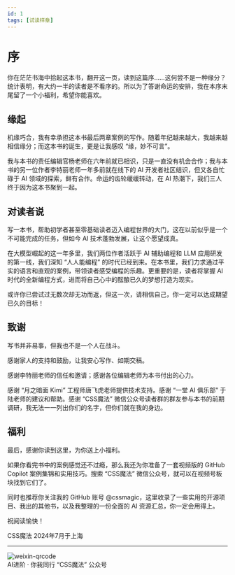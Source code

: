 ```yaml
---
id: 1
tags: [试读样章]
---
```


# 序

你在茫茫书海中拾起这本书，翻开这一页，读到这篇序……这何尝不是一种缘分？统计表明，有大约一半的读者是不看序的。所以为了答谢命运的安排，我在本序末尾留了一个小福利，希望你能喜欢。

## 缘起

机缘巧合，我有幸承担这本书最后两章案例的写作。随着年纪越来越大，我越来越相信缘分；而这本书的诞生，更是让我感叹 “缘，妙不可言”。

我与本书的责任编辑官杨老师在六年前就已相识，只是一直没有机会合作；我与本书的另一位作者李特丽老师一年多前就在线下的 AI 开发者社区结识，但又各自忙碌于 AI 领域的探索，鲜有合作。命运的齿轮缓缓转动，在 AI 热潮下，我们三人终于因为这本书聚到一起。

## 对读者说

写一本书，帮助初学者甚至零基础读者迈入编程世界的大门，这在以前似乎是一个不可能完成的任务，但如今 AI 技术蓬勃发展，让这个愿望成真。

在大模型崛起的这一年多里，我们两位作者活跃于 AI 辅助编程和 LLM 应用研发的第一线，我们深知 “人人能编程” 的时代已经到来。在本书里，我们力求通过平实的语言和直观的案例，带领读者感受编程的乐趣。更重要的是，读者将掌握 AI 时代的全新编程方式，进而将自己心中的酝酿已久的梦想打造为现实。

或许你已尝试过无数次却无功而返，但这一次，请相信自己，你一定可以达成期望已久的目标！

## 致谢

写书并非易事，但我也不是一个人在战斗。

感谢家人的支持和鼓励，让我安心写作、如期交稿。

感谢李特丽老师的信任和邀请；感谢各位编辑老师为本书付出的心力。

感谢 “月之暗面 Kimi” 工程师唐飞虎老师提供技术支持。感谢 “一堂 AI 俱乐部” 于陆老师的建议和帮助。感谢 “CSS魔法” 微信公众号读者群的群友参与本书的前期调研，我无法一一列出你们的名字，但你们就在我的身边。

## 福利

最后，感谢你读到这里，为你送上小福利。

如果你看完书中的案例感觉还不过瘾，那么我还为你准备了一套视频版的 GitHub Copilot 案例集锦和实用技巧。搜索 “CSS魔法” 微信公众号，就可以在视频号板块找到它们了。

同时也推荐你关注我的 GitHub 账号 @cssmagic，这里收录了一些实用的开源项目、我出的其他书，以及我整理的一份全面的 AI 资源汇总，你一定会用得上。

祝阅读愉快！

CSS魔法
2024年7月于上海

***

![weixin-qrcode](https://cloud.githubusercontent.com/assets/1231359/13040994/04966808-d3ee-11e5-8eb5-7e3bf8767f4e.png)<br>
AI进阶 · 你我同行
“CSS魔法” 公众号
